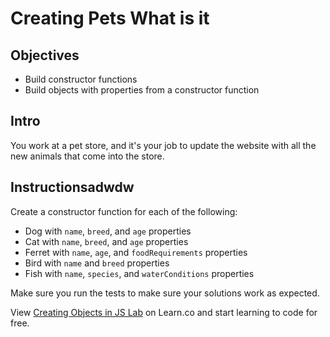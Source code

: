 # Creating Pets What is it

## Objectives
+ Build constructor functions
+ Build objects with properties from a constructor function

## Intro

You work at a pet store, and it's your job to update the website with all the new animals that come into the store.

## Instructionsadwdw

Create a constructor function for each of the following:
+ Dog with `name`, `breed`, and `age` properties
+ Cat with `name`, `breed`, and `age` properties
+ Ferret with `name`, `age`, and `foodRequirements` properties
+ Bird with `name` and `breed` properties
+ Fish with `name`, `species`, and `waterConditions` properties


Make sure you run the tests to make sure your solutions work as expected.

<p class='util--hide'>View <a href='https://learn.co/lessons/js-create-objects-lab'>Creating Objects in JS Lab</a> on Learn.co and start learning to code for free.</p>
